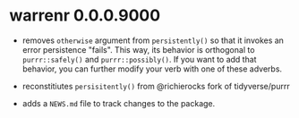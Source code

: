 # warrenr 0.0.0.9000

* removes `otherwise` argument from `persistently()` so that it invokes 
  an error persistence "fails". This way, its behavior is orthogonal to 
  `purrr::safely()` and `purrr::possibly()`. If you want to add that behavior, 
  you can further modify your verb with one of these adverbs.

* reconstitiutes `persisitently()` from @richierocks fork of tidyverse/purrr

* adds a `NEWS.md` file to track changes to the package.



